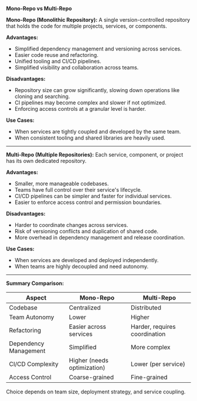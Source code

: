 **Mono-Repo vs Multi-Repo**

**Mono-Repo (Monolithic Repository):**
A single version-controlled repository that holds the code for multiple projects, services, or components.

**Advantages:**

* Simplified dependency management and versioning across services.
* Easier code reuse and refactoring.
* Unified tooling and CI/CD pipelines.
* Simplified visibility and collaboration across teams.

**Disadvantages:**

* Repository size can grow significantly, slowing down operations like cloning and searching.
* CI pipelines may become complex and slower if not optimized.
* Enforcing access controls at a granular level is harder.

**Use Cases:**

* When services are tightly coupled and developed by the same team.
* When consistent tooling and shared libraries are heavily used.

---

**Multi-Repo (Multiple Repositories):**
Each service, component, or project has its own dedicated repository.

**Advantages:**

* Smaller, more manageable codebases.
* Teams have full control over their service's lifecycle.
* CI/CD pipelines can be simpler and faster for individual services.
* Easier to enforce access control and permission boundaries.

**Disadvantages:**

* Harder to coordinate changes across services.
* Risk of versioning conflicts and duplication of shared code.
* More overhead in dependency management and release coordination.

**Use Cases:**

* When services are developed and deployed independently.
* When teams are highly decoupled and need autonomy.

---

**Summary Comparison:**

| Aspect                | Mono-Repo                   | Multi-Repo                    |
| --------------------- | --------------------------- | ----------------------------- |
| Codebase              | Centralized                 | Distributed                   |
| Team Autonomy         | Lower                       | Higher                        |
| Refactoring           | Easier across services      | Harder, requires coordination |
| Dependency Management | Simplified                  | More complex                  |
| CI/CD Complexity      | Higher (needs optimization) | Lower (per service)           |
| Access Control        | Coarse-grained              | Fine-grained                  |

Choice depends on team size, deployment strategy, and service coupling.
